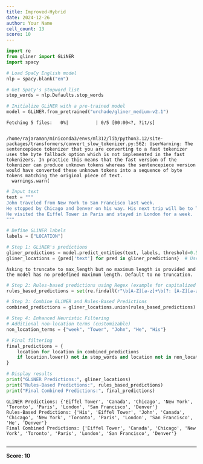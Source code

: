 ```yaml
---
title: Improved-Hybrid
date: 2024-12-26
author: Your Name
cell_count: 13
score: 10
---
```


```python
import re
from gliner import GLiNER
import spacy
```


```python
# Load SpaCy English model
nlp = spacy.blank("en")
```


```python
# Get SpaCy's stopword list
stop_words = nlp.Defaults.stop_words
```


```python
# Initialize GLiNER with a pre-trained model
model = GLiNER.from_pretrained("urchade/gliner_medium-v2.1")
```


    Fetching 5 files:   0%|          | 0/5 [00:00<?, ?it/s]


    /home/rajaraman/miniconda3/envs/ml312/lib/python3.12/site-packages/transformers/convert_slow_tokenizer.py:562: UserWarning: The sentencepiece tokenizer that you are converting to a fast tokenizer uses the byte fallback option which is not implemented in the fast tokenizers. In practice this means that the fast version of the tokenizer can produce unknown tokens whereas the sentencepiece version would have converted these unknown tokens into a sequence of byte tokens matching the original piece of text.
      warnings.warn(



```python
# Input text
text = """
John traveled from New York to San Francisco last week. 
He stopped by Chicago and Denver on his way. His next trip will be to Toronto, Canada. 
He visited the Eiffel Tower in Paris and stayed in London for a week.
"""
```


```python
# Define GLiNER labels
labels = ["LOCATION"]
```


```python
# Step 1: GLiNER's predictions
gliner_predictions = model.predict_entities(text, labels, threshold=0.5)
gliner_locations = {pred['text'] for pred in gliner_predictions}  # Use a set for easy merging
```

    Asking to truncate to max_length but no maximum length is provided and the model has no predefined maximum length. Default to no truncation.



```python
# Step 2: Rules-based predictions using Regex (example for capitalized words indicating locations)
rules_based_predictions = set(re.findall(r"\b[A-Z][a-z]+\b(?: [A-Z][a-z]+)*", text))
```


```python
# Step 3: Combine GLiNER and Rules-Based Predictions
combined_predictions = gliner_locations.union(rules_based_predictions)
```


```python
# Step 4: Enhanced Heuristic Filtering
# Additional non-location terms (customizable)
non_location_terms = {"week", "Tower", "John", "He", "His"}
```


```python
# Final filtering
final_predictions = {
    location for location in combined_predictions
    if location.lower() not in stop_words and location not in non_location_terms
}
```


```python
# Display results
print("GLiNER Predictions:", gliner_locations)
print("Rules-Based Predictions:", rules_based_predictions)
print("Final Combined Predictions:", final_predictions)
```

    GLiNER Predictions: {'Eiffel Tower', 'Canada', 'Chicago', 'New York', 'Toronto', 'Paris', 'London', 'San Francisco', 'Denver'}
    Rules-Based Predictions: {'His', 'Eiffel Tower', 'John', 'Canada', 'Chicago', 'New York', 'Toronto', 'Paris', 'London', 'San Francisco', 'He', 'Denver'}
    Final Combined Predictions: {'Eiffel Tower', 'Canada', 'Chicago', 'New York', 'Toronto', 'Paris', 'London', 'San Francisco', 'Denver'}



```python

```


---
**Score: 10**